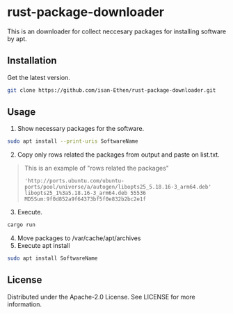 # rust-package-downloader

This is an downloader for collect neccesary packages for installing software by apt.

## Installation
Get the latest version.
```sh
git clone https://github.com/isan-Ethen/rust-package-downloader.git
```

## Usage
1. Show necessary packages for the software.
```sh
sudo apt install --print-uris SoftwareName
```

2. Copy only rows related the packages from output and paste on list.txt.
> This is an example of "rows related the packages"
>```
>'http://ports.ubuntu.com/ubuntu-ports/pool/universe/a/autogen/libopts25_5.18.16-3_arm64.deb' libopts25_1%3a5.18.16-3_arm64.deb 55536 MD5Sum:9f0d852a9f64373bf5f0e832b2bc2e1f
>```
3. Execute.
```sh
cargo run
```
4. Move packages to /var/cache/apt/archives
5. Execute apt install
```sh
sudo apt install SoftwareName
```

## License
Distributed under the Apache-2.0 License. See LICENSE for more information.
